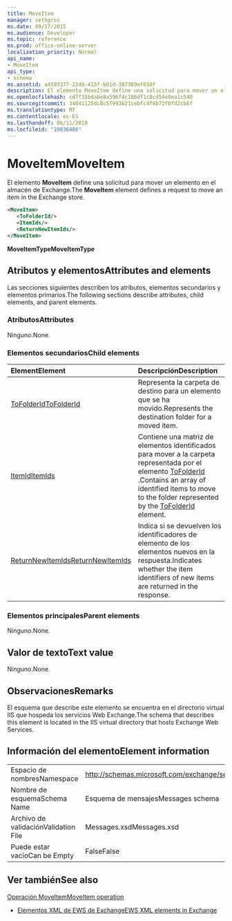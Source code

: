 ```yaml
---
title: MoveItem
manager: sethgros
ms.date: 09/17/2015
ms.audience: Developer
ms.topic: reference
ms.prod: office-online-server
localization_priority: Normal
api_name:
- MoveItem
api_type:
- schema
ms.assetid: a4593377-22dd-415f-b01d-387389ef650f
description: El elemento MoveItem define una solicitud para mover un elemento en el almacén de Exchange.
ms.openlocfilehash: cd7f35bdabe8a596f4c186df1c8cd54e0ea1c540
ms.sourcegitcommit: 34041125dc8c5f993b21cebfc4f8b72f0fd2cb6f
ms.translationtype: MT
ms.contentlocale: es-ES
ms.lasthandoff: 06/11/2018
ms.locfileid: "19836486"
---
```

# <a name="moveitem"></a><span data-ttu-id="61e31-103">MoveItem</span><span class="sxs-lookup"><span data-stu-id="61e31-103">MoveItem</span></span>

<span data-ttu-id="61e31-104">El elemento **MoveItem** define una solicitud para mover un elemento en el almacén de Exchange.</span><span class="sxs-lookup"><span data-stu-id="61e31-104">The **MoveItem** element defines a request to move an item in the Exchange store.</span></span> 
  
```XML
<MoveItem>
   <ToFolderId/>
   <ItemIds/>
   <ReturnNewItemIds/>
</MoveItem>
```

 <span data-ttu-id="61e31-105">**MoveItemType**</span><span class="sxs-lookup"><span data-stu-id="61e31-105">**MoveItemType**</span></span>
## <a name="attributes-and-elements"></a><span data-ttu-id="61e31-106">Atributos y elementos</span><span class="sxs-lookup"><span data-stu-id="61e31-106">Attributes and elements</span></span>

<span data-ttu-id="61e31-107">Las secciones siguientes describen los atributos, elementos secundarios y elementos primarios.</span><span class="sxs-lookup"><span data-stu-id="61e31-107">The following sections describe attributes, child elements, and parent elements.</span></span>
  
### <a name="attributes"></a><span data-ttu-id="61e31-108">Atributos</span><span class="sxs-lookup"><span data-stu-id="61e31-108">Attributes</span></span>

<span data-ttu-id="61e31-109">Ninguno.</span><span class="sxs-lookup"><span data-stu-id="61e31-109">None.</span></span>
  
### <a name="child-elements"></a><span data-ttu-id="61e31-110">Elementos secundarios</span><span class="sxs-lookup"><span data-stu-id="61e31-110">Child elements</span></span>

|<span data-ttu-id="61e31-111">**Element**</span><span class="sxs-lookup"><span data-stu-id="61e31-111">**Element**</span></span>|<span data-ttu-id="61e31-112">**Descripción**</span><span class="sxs-lookup"><span data-stu-id="61e31-112">**Description**</span></span>|
|:-----|:-----|
|[<span data-ttu-id="61e31-113">ToFolderId</span><span class="sxs-lookup"><span data-stu-id="61e31-113">ToFolderId</span></span>](tofolderid.md) <br/> |<span data-ttu-id="61e31-114">Representa la carpeta de destino para un elemento que se ha movido.</span><span class="sxs-lookup"><span data-stu-id="61e31-114">Represents the destination folder for a moved item.</span></span>  <br/> |
|[<span data-ttu-id="61e31-115">ItemId</span><span class="sxs-lookup"><span data-stu-id="61e31-115">ItemIds</span></span>](itemids.md) <br/> |<span data-ttu-id="61e31-116">Contiene una matriz de elementos identificados para mover a la carpeta representada por el elemento [ToFolderId](tofolderid.md) .</span><span class="sxs-lookup"><span data-stu-id="61e31-116">Contains an array of identified items to move to the folder represented by the [ToFolderId](tofolderid.md) element.</span></span>  <br/> |
|[<span data-ttu-id="61e31-117">ReturnNewItemIds</span><span class="sxs-lookup"><span data-stu-id="61e31-117">ReturnNewItemIds</span></span>](returnnewitemids.md) <br/> |<span data-ttu-id="61e31-118">Indica si se devuelven los identificadores de elemento de los elementos nuevos en la respuesta.</span><span class="sxs-lookup"><span data-stu-id="61e31-118">Indicates whether the item identifiers of new items are returned in the response.</span></span>  <br/> |
   
### <a name="parent-elements"></a><span data-ttu-id="61e31-119">Elementos principales</span><span class="sxs-lookup"><span data-stu-id="61e31-119">Parent elements</span></span>

<span data-ttu-id="61e31-120">Ninguno.</span><span class="sxs-lookup"><span data-stu-id="61e31-120">None.</span></span>
  
## <a name="text-value"></a><span data-ttu-id="61e31-121">Valor de texto</span><span class="sxs-lookup"><span data-stu-id="61e31-121">Text value</span></span>

<span data-ttu-id="61e31-122">Ninguno.</span><span class="sxs-lookup"><span data-stu-id="61e31-122">None.</span></span>
  
## <a name="remarks"></a><span data-ttu-id="61e31-123">Observaciones</span><span class="sxs-lookup"><span data-stu-id="61e31-123">Remarks</span></span>

<span data-ttu-id="61e31-124">El esquema que describe este elemento se encuentra en el directorio virtual IIS que hospeda los servicios Web Exchange.</span><span class="sxs-lookup"><span data-stu-id="61e31-124">The schema that describes this element is located in the IIS virtual directory that hosts Exchange Web Services.</span></span>
  
## <a name="element-information"></a><span data-ttu-id="61e31-125">Información del elemento</span><span class="sxs-lookup"><span data-stu-id="61e31-125">Element information</span></span>

|||
|:-----|:-----|
|<span data-ttu-id="61e31-126">Espacio de nombres</span><span class="sxs-lookup"><span data-stu-id="61e31-126">Namespace</span></span>  <br/> |http://schemas.microsoft.com/exchange/services/2006/messages  <br/> |
|<span data-ttu-id="61e31-127">Nombre de esquema</span><span class="sxs-lookup"><span data-stu-id="61e31-127">Schema Name</span></span>  <br/> |<span data-ttu-id="61e31-128">Esquema de mensajes</span><span class="sxs-lookup"><span data-stu-id="61e31-128">Messages schema</span></span>  <br/> |
|<span data-ttu-id="61e31-129">Archivo de validación</span><span class="sxs-lookup"><span data-stu-id="61e31-129">Validation File</span></span>  <br/> |<span data-ttu-id="61e31-130">Messages.xsd</span><span class="sxs-lookup"><span data-stu-id="61e31-130">Messages.xsd</span></span>  <br/> |
|<span data-ttu-id="61e31-131">Puede estar vacío</span><span class="sxs-lookup"><span data-stu-id="61e31-131">Can be Empty</span></span>  <br/> |<span data-ttu-id="61e31-132">False</span><span class="sxs-lookup"><span data-stu-id="61e31-132">False</span></span>  <br/> |
   
## <a name="see-also"></a><span data-ttu-id="61e31-133">Ver también</span><span class="sxs-lookup"><span data-stu-id="61e31-133">See also</span></span>



[<span data-ttu-id="61e31-134">Operación MoveItem</span><span class="sxs-lookup"><span data-stu-id="61e31-134">MoveItem operation</span></span>](moveitem-operation.md)


- [<span data-ttu-id="61e31-135">Elementos XML de EWS de Exchange</span><span class="sxs-lookup"><span data-stu-id="61e31-135">EWS XML elements in Exchange</span></span>](ews-xml-elements-in-exchange.md)

